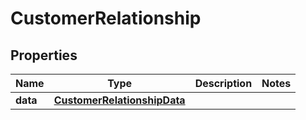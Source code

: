 # CustomerRelationship

## Properties
Name | Type | Description | Notes
------------ | ------------- | ------------- | -------------
**data** | [**CustomerRelationshipData**](CustomerRelationshipData.md) |  | 
